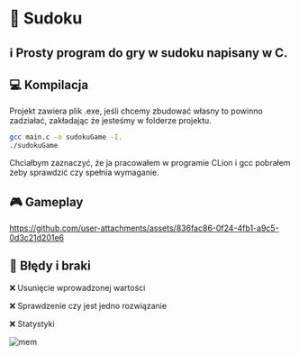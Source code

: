 # 🔢 Sudoku
## ℹ️ Prosty program do gry w sudoku napisany w C. 
## 💻 Kompilacja
Projekt zawiera plik .exe, jeśli chcemy zbudować własny to powinno zadziałać, zakładając że jesteśmy w folderze projektu.

```bash
gcc main.c -o sudokuGame -I.
./sudokuGame
```

Chciałbym zaznaczyć, że ja pracowałem w programie CLion i gcc pobrałem żeby sprawdzić czy spełnia wymaganie. 

## 🎮 Gameplay
https://github.com/user-attachments/assets/836fac86-0f24-4fb1-a9c5-0d3c21d201e6

## 🐛 Błędy i braki
❌ Usunięcie wprowadzonej wartości 

❌ Sprawdzenie czy jest jedno rozwiązanie 

❌ Statystyki 

![mem](https://github.com/user-attachments/assets/ae129d91-a418-4bec-802a-64551599183a)




